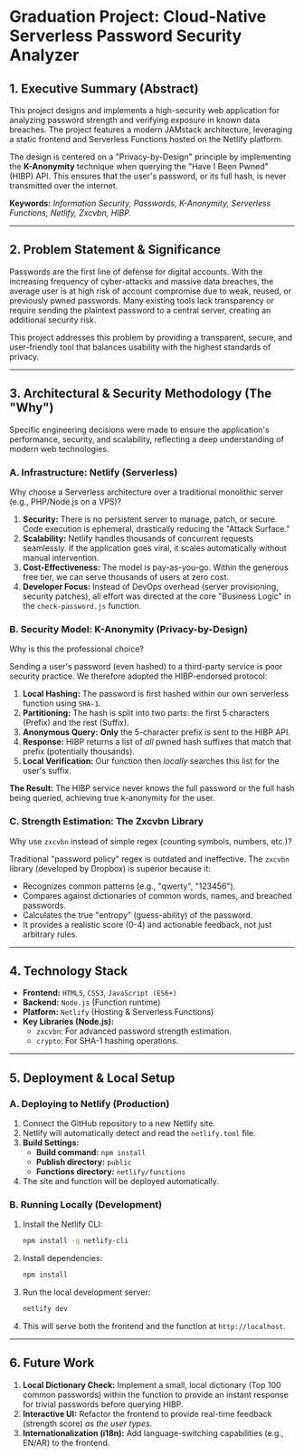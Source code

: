 # Graduation Project: Cloud-Native Serverless Password Security Analyzer

## 1. Executive Summary (Abstract)

This project designs and implements a high-security web application for analyzing password strength and verifying exposure in known data breaches. The project features a modern JAMstack architecture, leveraging a static frontend and Serverless Functions hosted on the Netlify platform.

The design is centered on a "Privacy-by-Design" principle by implementing the **K-Anonymity** technique when querying the "Have I Been Pwned" (HIBP) API. This ensures that the user's password, or its full hash, is never transmitted over the internet.

**Keywords:** *Information Security, Passwords, K-Anonymity, Serverless Functions, Netlify, Zxcvbn, HIBP.*

---

## 2. Problem Statement & Significance

Passwords are the first line of defense for digital accounts. With the increasing frequency of cyber-attacks and massive data breaches, the average user is at high risk of account compromise due to weak, reused, or previously pwned passwords. Many existing tools lack transparency or require sending the plaintext password to a central server, creating an additional security risk.

This project addresses this problem by providing a transparent, secure, and user-friendly tool that balances usability with the highest standards of privacy.

---

## 3. Architectural & Security Methodology (The "Why")

Specific engineering decisions were made to ensure the application's performance, security, and scalability, reflecting a deep understanding of modern web technologies.

### A. Infrastructure: Netlify (Serverless)

Why choose a Serverless architecture over a traditional monolithic server (e.g., PHP/Node.js on a VPS)?

1.  **Security:** There is no persistent server to manage, patch, or secure. Code execution is ephemeral, drastically reducing the "Attack Surface."
2.  **Scalability:** Netlify handles thousands of concurrent requests seamlessly. If the application goes viral, it scales automatically without manual intervention.
3.  **Cost-Effectiveness:** The model is pay-as-you-go. Within the generous free tier, we can serve thousands of users at zero cost.
4.  **Developer Focus:** Instead of DevOps overhead (server provisioning, security patches), all effort was directed at the core "Business Logic" in the `check-password.js` function.

### B. Security Model: K-Anonymity (Privacy-by-Design)

Why is this the professional choice?

Sending a user's password (even hashed) to a third-party service is poor security practice. We therefore adopted the HIBP-endorsed protocol:

1.  **Local Hashing:** The password is first hashed within our own serverless function using `SHA-1`.
2.  **Partitioning:** The hash is split into two parts: the first 5 characters (Prefix) and the rest (Suffix).
3.  **Anonymous Query:** **Only** the 5-character prefix is sent to the HIBP API.
4.  **Response:** HIBP returns a list of *all* pwned hash suffixes that match that prefix (potentially thousands).
5.  **Local Verification:** Our function then *locally* searches this list for the user's suffix.

**The Result:** The HIBP service never knows the full password or the full hash being queried, achieving true k-anonymity for the user.

### C. Strength Estimation: The Zxcvbn Library

Why use `zxcvbn` instead of simple regex (counting symbols, numbers, etc.)?

Traditional "password policy" regex is outdated and ineffective. The `zxcvbn` library (developed by Dropbox) is superior because it:

* Recognizes common patterns (e.g., "qwerty", "123456").
* Compares against dictionaries of common words, names, and breached passwords.
* Calculates the true "entropy" (guess-ability) of the password.
* It provides a realistic score (0-4) and actionable feedback, not just arbitrary rules.

---

## 4. Technology Stack

* **Frontend:** `HTML5`, `CSS3`, `JavaScript (ES6+)`
* **Backend:** `Node.js` (Function runtime)
* **Platform:** `Netlify` (Hosting & Serverless Functions)
* **Key Libraries (Node.js):**
    * `zxcvbn`: For advanced password strength estimation.
    * `crypto`: For SHA-1 hashing operations.

---

## 5. Deployment & Local Setup

### A. Deploying to Netlify (Production)

1.  Connect the GitHub repository to a new Netlify site.
2.  Netlify will automatically detect and read the `netlify.toml` file.
3.  **Build Settings:**
    * **Build command:** `npm install`
    * **Publish directory:** `public`
    * **Functions directory:** `netlify/functions`
4.  The site and function will be deployed automatically.

### B. Running Locally (Development)

1.  Install the Netlify CLI:
    ```bash
    npm install -g netlify-cli
    ```
2.  Install dependencies:
    ```bash
    npm install
    ```
3.  Run the local development server:
    ```bash
    netlify dev
    ```
4.  This will serve both the frontend and the function at `http://localhost`.

---

## 6. Future Work

1.  **Local Dictionary Check:** Implement a small, local dictionary (Top 100 common passwords) within the function to provide an instant response for trivial passwords before querying HIBP.
2.  **Interactive UI:** Refactor the frontend to provide real-time feedback (strength score) *as the user types*.
3.  **Internationalization (i18n):** Add language-switching capabilities (e.g., EN/AR) to the frontend.
